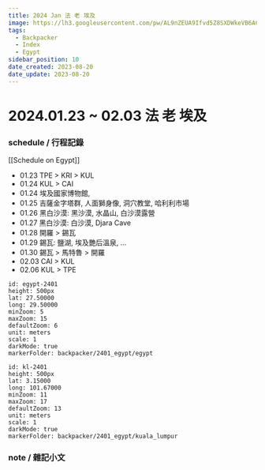 ```yaml
---
title: 2024 Jan 法 老 埃及
image: https://lh3.googleusercontent.com/pw/AL9nZEUA9Ifvd5Z8SXDWkeVB6AC4MPGwnXaL6kBXNPoXwOQQ2jOcZ1Jw_0p8TKK8C3ZX0e67_FOY15eDrm7aaXSQJcKtoUzC80SAQEHsaBy6qS2AqNNs5VUFNXBKm439y_1wkvmDl-PnL8ReojnIumNlEvOXBg=w800-no?authuser=0
tags:
  - Backpacker
  - Index
  - Egypt
sidebar_position: 10
date_created: 2023-08-20
date_update: 2023-08-20
---
```


# 2024.01.23 ~ 02.03 法 老 埃及

### schedule / 行程記錄

[[Schedule on Egypt]]

- 01.23 TPE > KRI > KUL
- 01.24 KUL > CAI
- 01.24 埃及國家博物館,
- 01.25 吉薩金字塔群, 人面獅身像, 洞穴教堂, 哈利利市場
- 01.26 黑白沙漠: 黑沙漠, 水晶山, 白沙漠露營
- 01.27 黑白沙漠: 白沙漠, Djara Cave
- 01.28 開羅 > 錫瓦
- 01.29 錫瓦: 鹽湖, 埃及艷后溫泉, ...
- 01.30 錫瓦 > 馬特魯 > 開羅
- 02.03 CAI > KUL
- 02.06 KUL > TPE

```leaflet
id: egypt-2401
height: 500px
lat: 27.50000
long: 29.50000
minZoom: 5
maxZoom: 15
defaultZoom: 6
unit: meters
scale: 1
darkMode: true
markerFolder: backpacker/2401_egypt/egypt
```

```leaflet
id: kl-2401
height: 500px
lat: 3.15000
long: 101.67000
minZoom: 11
maxZoom: 17
defaultZoom: 13
unit: meters
scale: 1
darkMode: true
markerFolder: backpacker/2401_egypt/kuala_lumpur
```

### note / 雜記小文

<!-- Lonely Planet
00 Index
10 schedule
40 spot
    41 roma
    42 venus
    43 米蘭
    44 南義
50 cuisine
55 lodge
70 note
    78 orz
    80 essaya
-->
